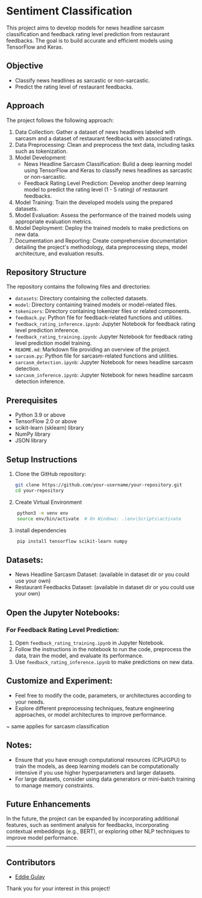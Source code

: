 # Sentiment Classification

This project aims to develop models for news headline sarcasm classification and feedback rating level prediction from restaurant feedbacks. The goal is to build accurate and efficient models using TensorFlow and Keras.

## Objective
- Classify news headlines as sarcastic or non-sarcastic.
- Predict the rating level of restaurant feedbacks.

## Approach
The project follows the following approach:
1. Data Collection: Gather a dataset of news headlines labeled with sarcasm and a dataset of restaurant feedbacks with associated ratings.
2. Data Preprocessing: Clean and preprocess the text data, including tasks such as tokenization.
3. Model Development:
    - News Headline Sarcasm Classification: Build a deep learning model using TensorFlow and Keras to classify news headlines as sarcastic or non-sarcastic.
    - Feedback Rating Level Prediction: Develop another deep learning model to predict the rating level (1 - 5 rating) of restaurant feedbacks.
4. Model Training: Train the developed models using the prepared datasets.
5. Model Evaluation: Assess the performance of the trained models using appropriate evaluation metrics.
6. Model Deployment: Deploy the trained models to make predictions on new data.
7. Documentation and Reporting: Create comprehensive documentation detailing the project's methodology, data preprocessing steps, model architecture, and evaluation results.

## Repository Structure
The repository contains the following files and directories:
- `datasets`: Directory containing the collected datasets.
- `model`: Directory containing trained models or model-related files.
- `tokenizers`: Directory containing tokenizer files or related components.
- `feedback.py`: Python file for feedback-related functions and utilities.
- `feedback_rating_inference.ipynb`: Jupyter Notebook for feedback rating level prediction inference.
- `feedback_rating_training.ipynb`: Jupyter Notebook for feedback rating level prediction model training.
- `README.md`: Markdown file providing an overview of the project.
- `sarcasm.py`: Python file for sarcasm-related functions and utilities.
- `sarcasm_detection.ipynb`: Jupyter Notebook for news headline sarcasm detection.
- `sarcasm_inference.ipynb`: Jupyter Notebook for news headline sarcasm detection inference.

## Prerequisites
- Python 3.9 or above
- TensorFlow 2.0 or above
- scikit-learn (sklearn) library
- NumPy library
- JSON library

## Setup Instructions
1. Clone the GitHub repository:
   ```bash
   git clone https://github.com/your-username/your-repository.git
   cd your-repository
   ```
2. Create Virtual Environment
```bash
    python3 -m venv env
    source env/bin/activate  # On Windows: .\env\Scripts\activate
```

3. install dependencies
```bash
    pip install tensorflow scikit-learn numpy
```

## Datasets:

- News Headline Sarcasm Dataset: (available in dataset dir or you could use your own)
- Restaurant Feedbacks Dataset: (available in dataset dir or you could use your own)


## Open the Jupyter Notebooks:

### For Feedback Rating Level Prediction:

1. Open `feedback_rating_training.ipynb` in Jupyter Notebook.
2. Follow the instructions in the notebook to run the code, preprocess the data, train the model, and evaluate its performance.
3. Use `feedback_rating_inference.ipynb` to make predictions on new data.

## Customize and Experiment:

- Feel free to modify the code, parameters, or architectures according to your needs.
- Explore different preprocessing techniques, feature engineering approaches, or model architectures to improve performance.

~ same applies for sarcasm classification


## Notes:

- Ensure that you have enough computational resources (CPU/GPU) to train the models, as deep learning models can be computationally intensive if you use higher hyperparameters and larger datasets.
- For large datasets, consider using data generators or mini-batch training to manage memory constraints.


## Future Enhancements
In the future, the project can be expanded by incorporating additional features, such as sentiment analysis for feedbacks, incorporating contextual embeddings (e.g., BERT), or exploring other NLP techniques to improve model performance.

---

## Contributors

- [Eddie Gulay](https://github.com/eddiegulay)

Thank you for your interest in this project!